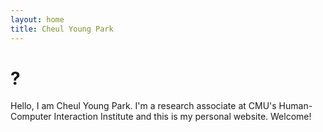 ```yaml
---
layout: home
title: Cheul Young Park
---
```

# ?

Hello, I am Cheul Young Park. I'm a research associate at CMU's Human-Computer Interaction Institute and this is my personal website. Welcome!
